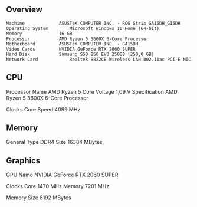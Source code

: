 Overview
-------------------------------------------------------------------------


	Machine				ASUSTeK COMPUTER INC. - ROG Strix GA15DH_G15DH
	Operating System		Microsoft Windows 10 Home (64-bit) 
	Memory				16 GB
	Processor			AMD Ryzen 5 3600X 6-Core Processor             
	Motherboard			ASUSTeK COMPUTER INC. - GA15DH
	Video Cards			NVIDIA GeForce RTX 2060 SUPER              
	Hard Disk			Samsung SSD 850 EVO 250GB (250,0 GB)
	Network Card			Realtek 8822CE Wireless LAN 802.11ac PCI-E NIC




CPU
-------------------------------------------------------------------------


Processor
	Name				AMD Ryzen 5
	Core Voltage			1,09 V
	Specification			AMD Ryzen 5 3600X 6-Core Processor             


Clocks
	Core Speed			4099 MHz




Memory
-------------------------------------------------------------------------


General
	Type				DDR4
	Size				16384 MBytes




Graphics
-------------------------------------------------------------------------


GPU
	Name				NVIDIA GeForce RTX 2060 SUPER


Clocks
	Core				1470 MHz
	Memory				7201 MHz


Memory
	Size				8192 MBytes




